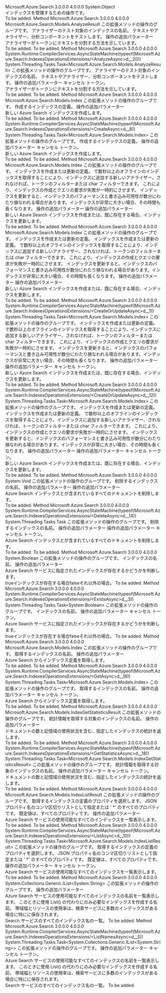 <Type Name="IndexesOperationsExtensions" FullName="Microsoft.Azure.Search.IndexesOperationsExtensions">
  <TypeSignature Language="C#" Value="public static class IndexesOperationsExtensions" />
  <TypeSignature Language="ILAsm" Value=".class public auto ansi abstract sealed beforefieldinit IndexesOperationsExtensions extends System.Object" />
  <TypeSignature Language="DocId" Value="T:Microsoft.Azure.Search.IndexesOperationsExtensions" />
  <TypeSignature Language="VB.NET" Value="Public Module IndexesOperationsExtensions" />
  <TypeSignature Language="F#" Value="type IndexesOperationsExtensions = class" />
  <AssemblyInfo>
    <AssemblyName>Microsoft.Azure.Search</AssemblyName>
    <AssemblyVersion>3.0.0.0</AssemblyVersion>
    <AssemblyVersion>4.0.0.0</AssemblyVersion>
  </AssemblyInfo>
  <Base>
    <BaseTypeName>System.Object</BaseTypeName>
  </Base>
  <Interfaces />
  <Docs>
    <summary>
            インデックスを管理するための操作です。
            <see href="https://docs.microsoft.com/rest/api/searchservice/Index-operations" /></summary>
    <remarks>To be added.</remarks>
  </Docs>
  <Members>
    <Member MemberName="Analyze">
      <MemberSignature Language="C#" Value="public static Microsoft.Azure.Search.Models.AnalyzeResult Analyze (this Microsoft.Azure.Search.IIndexesOperations operations, string indexName, Microsoft.Azure.Search.Models.AnalyzeRequest request, Microsoft.Azure.Search.Models.SearchRequestOptions searchRequestOptions = null);" />
      <MemberSignature Language="ILAsm" Value=".method public static hidebysig class Microsoft.Azure.Search.Models.AnalyzeResult Analyze(class Microsoft.Azure.Search.IIndexesOperations operations, string indexName, class Microsoft.Azure.Search.Models.AnalyzeRequest request, class Microsoft.Azure.Search.Models.SearchRequestOptions searchRequestOptions) cil managed" />
      <MemberSignature Language="DocId" Value="M:Microsoft.Azure.Search.IndexesOperationsExtensions.Analyze(Microsoft.Azure.Search.IIndexesOperations,System.String,Microsoft.Azure.Search.Models.AnalyzeRequest,Microsoft.Azure.Search.Models.SearchRequestOptions)" />
      <MemberSignature Language="F#" Value="static member Analyze : Microsoft.Azure.Search.IIndexesOperations * string * Microsoft.Azure.Search.Models.AnalyzeRequest * Microsoft.Azure.Search.Models.SearchRequestOptions -&gt; Microsoft.Azure.Search.Models.AnalyzeResult" Usage="Microsoft.Azure.Search.IndexesOperationsExtensions.Analyze (operations, indexName, request, searchRequestOptions)" />
      <MemberType>Method</MemberType>
      <AssemblyInfo>
        <AssemblyName>Microsoft.Azure.Search</AssemblyName>
        <AssemblyVersion>3.0.0.0</AssemblyVersion>
        <AssemblyVersion>4.0.0.0</AssemblyVersion>
      </AssemblyInfo>
      <ReturnValue>
        <ReturnType>Microsoft.Azure.Search.Models.AnalyzeResult</ReturnType>
      </ReturnValue>
      <Parameters>
        <Parameter Name="operations" Type="Microsoft.Azure.Search.IIndexesOperations" RefType="this" />
        <Parameter Name="indexName" Type="System.String" />
        <Parameter Name="request" Type="Microsoft.Azure.Search.Models.AnalyzeRequest" />
        <Parameter Name="searchRequestOptions" Type="Microsoft.Azure.Search.Models.SearchRequestOptions" />
      </Parameters>
      <Docs>
        <param name="operations">
            この拡張メソッドの操作のグループです。
            </param>
        <param name="indexName">
            アナライザーのテスト対象のインデックスの名前。
            </param>
        <param name="request">
            テキストやアナライザー、分析コンポーネントをテストします。
            </param>
        <param name="searchRequestOptions">
            操作の追加パラメーター
            </param>
        <summary>
            アナライザーがトークンにテキストを分割する方法を示しています。
            <see href="https://docs.microsoft.com/rest/api/searchservice/test-analyzer" /></summary>
        <returns>To be added.</returns>
        <remarks>To be added.</remarks>
      </Docs>
    </Member>
    <Member MemberName="AnalyzeAsync">
      <MemberSignature Language="C#" Value="public static System.Threading.Tasks.Task&lt;Microsoft.Azure.Search.Models.AnalyzeResult&gt; AnalyzeAsync (this Microsoft.Azure.Search.IIndexesOperations operations, string indexName, Microsoft.Azure.Search.Models.AnalyzeRequest request, Microsoft.Azure.Search.Models.SearchRequestOptions searchRequestOptions = null, System.Threading.CancellationToken cancellationToken = null);" />
      <MemberSignature Language="ILAsm" Value=".method public static hidebysig class System.Threading.Tasks.Task`1&lt;class Microsoft.Azure.Search.Models.AnalyzeResult&gt; AnalyzeAsync(class Microsoft.Azure.Search.IIndexesOperations operations, string indexName, class Microsoft.Azure.Search.Models.AnalyzeRequest request, class Microsoft.Azure.Search.Models.SearchRequestOptions searchRequestOptions, valuetype System.Threading.CancellationToken cancellationToken) cil managed" />
      <MemberSignature Language="DocId" Value="M:Microsoft.Azure.Search.IndexesOperationsExtensions.AnalyzeAsync(Microsoft.Azure.Search.IIndexesOperations,System.String,Microsoft.Azure.Search.Models.AnalyzeRequest,Microsoft.Azure.Search.Models.SearchRequestOptions,System.Threading.CancellationToken)" />
      <MemberSignature Language="F#" Value="static member AnalyzeAsync : Microsoft.Azure.Search.IIndexesOperations * string * Microsoft.Azure.Search.Models.AnalyzeRequest * Microsoft.Azure.Search.Models.SearchRequestOptions * System.Threading.CancellationToken -&gt; System.Threading.Tasks.Task&lt;Microsoft.Azure.Search.Models.AnalyzeResult&gt;" Usage="Microsoft.Azure.Search.IndexesOperationsExtensions.AnalyzeAsync (operations, indexName, request, searchRequestOptions, cancellationToken)" />
      <MemberType>Method</MemberType>
      <AssemblyInfo>
        <AssemblyName>Microsoft.Azure.Search</AssemblyName>
        <AssemblyVersion>3.0.0.0</AssemblyVersion>
        <AssemblyVersion>4.0.0.0</AssemblyVersion>
      </AssemblyInfo>
      <Attributes>
        <Attribute>
          <AttributeName>System.Runtime.CompilerServices.AsyncStateMachine(typeof(Microsoft.Azure.Search.IndexesOperationsExtensions/&lt;AnalyzeAsync&gt;d__20))</AttributeName>
        </Attribute>
      </Attributes>
      <ReturnValue>
        <ReturnType>System.Threading.Tasks.Task&lt;Microsoft.Azure.Search.Models.AnalyzeResult&gt;</ReturnType>
      </ReturnValue>
      <Parameters>
        <Parameter Name="operations" Type="Microsoft.Azure.Search.IIndexesOperations" RefType="this" />
        <Parameter Name="indexName" Type="System.String" />
        <Parameter Name="request" Type="Microsoft.Azure.Search.Models.AnalyzeRequest" />
        <Parameter Name="searchRequestOptions" Type="Microsoft.Azure.Search.Models.SearchRequestOptions" />
        <Parameter Name="cancellationToken" Type="System.Threading.CancellationToken" />
      </Parameters>
      <Docs>
        <param name="operations">
            この拡張メソッドの操作のグループです。
            </param>
        <param name="indexName">
            アナライザーのテスト対象のインデックスの名前。
            </param>
        <param name="request">
            テキストやアナライザー、分析コンポーネントをテストします。
            </param>
        <param name="searchRequestOptions">
            操作の追加パラメーター
            </param>
        <param name="cancellationToken">
            キャンセル トークン。
            </param>
        <summary>
            アナライザーがトークンにテキストを分割する方法を示しています。
            <see href="https://docs.microsoft.com/rest/api/searchservice/test-analyzer" /></summary>
        <returns>To be added.</returns>
        <remarks>To be added.</remarks>
      </Docs>
    </Member>
    <Member MemberName="Create">
      <MemberSignature Language="C#" Value="public static Microsoft.Azure.Search.Models.Index Create (this Microsoft.Azure.Search.IIndexesOperations operations, Microsoft.Azure.Search.Models.Index index, Microsoft.Azure.Search.Models.SearchRequestOptions searchRequestOptions = null);" />
      <MemberSignature Language="ILAsm" Value=".method public static hidebysig class Microsoft.Azure.Search.Models.Index Create(class Microsoft.Azure.Search.IIndexesOperations operations, class Microsoft.Azure.Search.Models.Index index, class Microsoft.Azure.Search.Models.SearchRequestOptions searchRequestOptions) cil managed" />
      <MemberSignature Language="DocId" Value="M:Microsoft.Azure.Search.IndexesOperationsExtensions.Create(Microsoft.Azure.Search.IIndexesOperations,Microsoft.Azure.Search.Models.Index,Microsoft.Azure.Search.Models.SearchRequestOptions)" />
      <MemberSignature Language="F#" Value="static member Create : Microsoft.Azure.Search.IIndexesOperations * Microsoft.Azure.Search.Models.Index * Microsoft.Azure.Search.Models.SearchRequestOptions -&gt; Microsoft.Azure.Search.Models.Index" Usage="Microsoft.Azure.Search.IndexesOperationsExtensions.Create (operations, index, searchRequestOptions)" />
      <MemberType>Method</MemberType>
      <AssemblyInfo>
        <AssemblyName>Microsoft.Azure.Search</AssemblyName>
        <AssemblyVersion>3.0.0.0</AssemblyVersion>
        <AssemblyVersion>4.0.0.0</AssemblyVersion>
      </AssemblyInfo>
      <ReturnValue>
        <ReturnType>Microsoft.Azure.Search.Models.Index</ReturnType>
      </ReturnValue>
      <Parameters>
        <Parameter Name="operations" Type="Microsoft.Azure.Search.IIndexesOperations" RefType="this" />
        <Parameter Name="index" Type="Microsoft.Azure.Search.Models.Index" />
        <Parameter Name="searchRequestOptions" Type="Microsoft.Azure.Search.Models.SearchRequestOptions" />
      </Parameters>
      <Docs>
        <param name="operations">
            この拡張メソッドの操作のグループです。
            </param>
        <param name="index">
            作成するインデックスの定義。
            </param>
        <param name="searchRequestOptions">
            操作の追加パラメーター
            </param>
        <summary>
            新しい Azure Search インデックスを作成します。
            <see href="https://docs.microsoft.com/rest/api/searchservice/Create-Index" /></summary>
        <returns>To be added.</returns>
        <remarks>To be added.</remarks>
      </Docs>
    </Member>
    <Member MemberName="CreateAsync">
      <MemberSignature Language="C#" Value="public static System.Threading.Tasks.Task&lt;Microsoft.Azure.Search.Models.Index&gt; CreateAsync (this Microsoft.Azure.Search.IIndexesOperations operations, Microsoft.Azure.Search.Models.Index index, Microsoft.Azure.Search.Models.SearchRequestOptions searchRequestOptions = null, System.Threading.CancellationToken cancellationToken = null);" />
      <MemberSignature Language="ILAsm" Value=".method public static hidebysig class System.Threading.Tasks.Task`1&lt;class Microsoft.Azure.Search.Models.Index&gt; CreateAsync(class Microsoft.Azure.Search.IIndexesOperations operations, class Microsoft.Azure.Search.Models.Index index, class Microsoft.Azure.Search.Models.SearchRequestOptions searchRequestOptions, valuetype System.Threading.CancellationToken cancellationToken) cil managed" />
      <MemberSignature Language="DocId" Value="M:Microsoft.Azure.Search.IndexesOperationsExtensions.CreateAsync(Microsoft.Azure.Search.IIndexesOperations,Microsoft.Azure.Search.Models.Index,Microsoft.Azure.Search.Models.SearchRequestOptions,System.Threading.CancellationToken)" />
      <MemberSignature Language="F#" Value="static member CreateAsync : Microsoft.Azure.Search.IIndexesOperations * Microsoft.Azure.Search.Models.Index * Microsoft.Azure.Search.Models.SearchRequestOptions * System.Threading.CancellationToken -&gt; System.Threading.Tasks.Task&lt;Microsoft.Azure.Search.Models.Index&gt;" Usage="Microsoft.Azure.Search.IndexesOperationsExtensions.CreateAsync (operations, index, searchRequestOptions, cancellationToken)" />
      <MemberType>Method</MemberType>
      <AssemblyInfo>
        <AssemblyName>Microsoft.Azure.Search</AssemblyName>
        <AssemblyVersion>3.0.0.0</AssemblyVersion>
        <AssemblyVersion>4.0.0.0</AssemblyVersion>
      </AssemblyInfo>
      <Attributes>
        <Attribute>
          <AttributeName>System.Runtime.CompilerServices.AsyncStateMachine(typeof(Microsoft.Azure.Search.IndexesOperationsExtensions/&lt;CreateAsync&gt;d__8))</AttributeName>
        </Attribute>
      </Attributes>
      <ReturnValue>
        <ReturnType>System.Threading.Tasks.Task&lt;Microsoft.Azure.Search.Models.Index&gt;</ReturnType>
      </ReturnValue>
      <Parameters>
        <Parameter Name="operations" Type="Microsoft.Azure.Search.IIndexesOperations" RefType="this" />
        <Parameter Name="index" Type="Microsoft.Azure.Search.Models.Index" />
        <Parameter Name="searchRequestOptions" Type="Microsoft.Azure.Search.Models.SearchRequestOptions" />
        <Parameter Name="cancellationToken" Type="System.Threading.CancellationToken" />
      </Parameters>
      <Docs>
        <param name="operations">
            この拡張メソッドの操作のグループです。
            </param>
        <param name="index">
            作成するインデックスの定義。
            </param>
        <param name="searchRequestOptions">
            操作の追加パラメーター
            </param>
        <param name="cancellationToken">
            キャンセル トークン。
            </param>
        <summary>
            新しい Azure Search インデックスを作成します。
            <see href="https://docs.microsoft.com/rest/api/searchservice/Create-Index" /></summary>
        <returns>To be added.</returns>
        <remarks>To be added.</remarks>
      </Docs>
    </Member>
    <Member MemberName="CreateOrUpdate">
      <MemberSignature Language="C#" Value="public static Microsoft.Azure.Search.Models.Index CreateOrUpdate (this Microsoft.Azure.Search.IIndexesOperations operations, Microsoft.Azure.Search.Models.Index index, Nullable&lt;bool&gt; allowIndexDowntime = null, Microsoft.Azure.Search.Models.SearchRequestOptions searchRequestOptions = null, Microsoft.Azure.Search.Models.AccessCondition accessCondition = null);" />
      <MemberSignature Language="ILAsm" Value=".method public static hidebysig class Microsoft.Azure.Search.Models.Index CreateOrUpdate(class Microsoft.Azure.Search.IIndexesOperations operations, class Microsoft.Azure.Search.Models.Index index, valuetype System.Nullable`1&lt;bool&gt; allowIndexDowntime, class Microsoft.Azure.Search.Models.SearchRequestOptions searchRequestOptions, class Microsoft.Azure.Search.Models.AccessCondition accessCondition) cil managed" />
      <MemberSignature Language="DocId" Value="M:Microsoft.Azure.Search.IndexesOperationsExtensions.CreateOrUpdate(Microsoft.Azure.Search.IIndexesOperations,Microsoft.Azure.Search.Models.Index,System.Nullable{System.Boolean},Microsoft.Azure.Search.Models.SearchRequestOptions,Microsoft.Azure.Search.Models.AccessCondition)" />
      <MemberSignature Language="F#" Value="static member CreateOrUpdate : Microsoft.Azure.Search.IIndexesOperations * Microsoft.Azure.Search.Models.Index * Nullable&lt;bool&gt; * Microsoft.Azure.Search.Models.SearchRequestOptions * Microsoft.Azure.Search.Models.AccessCondition -&gt; Microsoft.Azure.Search.Models.Index" Usage="Microsoft.Azure.Search.IndexesOperationsExtensions.CreateOrUpdate (operations, index, allowIndexDowntime, searchRequestOptions, accessCondition)" />
      <MemberType>Method</MemberType>
      <AssemblyInfo>
        <AssemblyName>Microsoft.Azure.Search</AssemblyName>
        <AssemblyVersion>3.0.0.0</AssemblyVersion>
        <AssemblyVersion>4.0.0.0</AssemblyVersion>
      </AssemblyInfo>
      <ReturnValue>
        <ReturnType>Microsoft.Azure.Search.Models.Index</ReturnType>
      </ReturnValue>
      <Parameters>
        <Parameter Name="operations" Type="Microsoft.Azure.Search.IIndexesOperations" RefType="this" />
        <Parameter Name="index" Type="Microsoft.Azure.Search.Models.Index" />
        <Parameter Name="allowIndexDowntime" Type="System.Nullable&lt;System.Boolean&gt;" />
        <Parameter Name="searchRequestOptions" Type="Microsoft.Azure.Search.Models.SearchRequestOptions" />
        <Parameter Name="accessCondition" Type="Microsoft.Azure.Search.Models.AccessCondition" />
      </Parameters>
      <Docs>
        <param name="operations">
            この拡張メソッドの操作のグループです。
            </param>
        <param name="index">
            インデックスを作成または更新の定義。
            </param>
        <param name="allowIndexDowntime">
            で数秒以上のオフラインのインデックスを取得することにより、インデックスに追加する新しいアナライザー、されなければ、トークンのフィルターまたは char フィルターできます。 これにより、インデックスの作成とクエリの要求が失敗が一時的にさせます。 インデックスを更新すると、インデックスのパフォーマンスと書き込み可用性が数分にわたり損なわれる場合があります。インデックスが非常に大きい場合、その時間も長くなります。
            </param>
        <param name="searchRequestOptions">
            操作の追加パラメーター
            </param>
        <param name="accessCondition">
            操作の追加パラメーター
            </param>
        <summary>
            新しい Azure Search インデックスを作成または、既に存在する場合、インデックスを更新します。
            </summary>
        <returns>To be added.</returns>
        <remarks>To be added.</remarks>
      </Docs>
    </Member>
    <Member MemberName="CreateOrUpdate">
      <MemberSignature Language="C#" Value="public static Microsoft.Azure.Search.Models.Index CreateOrUpdate (this Microsoft.Azure.Search.IIndexesOperations operations, string indexName, Microsoft.Azure.Search.Models.Index index, Nullable&lt;bool&gt; allowIndexDowntime = null, Microsoft.Azure.Search.Models.SearchRequestOptions searchRequestOptions = null, Microsoft.Azure.Search.Models.AccessCondition accessCondition = null);" />
      <MemberSignature Language="ILAsm" Value=".method public static hidebysig class Microsoft.Azure.Search.Models.Index CreateOrUpdate(class Microsoft.Azure.Search.IIndexesOperations operations, string indexName, class Microsoft.Azure.Search.Models.Index index, valuetype System.Nullable`1&lt;bool&gt; allowIndexDowntime, class Microsoft.Azure.Search.Models.SearchRequestOptions searchRequestOptions, class Microsoft.Azure.Search.Models.AccessCondition accessCondition) cil managed" />
      <MemberSignature Language="DocId" Value="M:Microsoft.Azure.Search.IndexesOperationsExtensions.CreateOrUpdate(Microsoft.Azure.Search.IIndexesOperations,System.String,Microsoft.Azure.Search.Models.Index,System.Nullable{System.Boolean},Microsoft.Azure.Search.Models.SearchRequestOptions,Microsoft.Azure.Search.Models.AccessCondition)" />
      <MemberSignature Language="F#" Value="static member CreateOrUpdate : Microsoft.Azure.Search.IIndexesOperations * string * Microsoft.Azure.Search.Models.Index * Nullable&lt;bool&gt; * Microsoft.Azure.Search.Models.SearchRequestOptions * Microsoft.Azure.Search.Models.AccessCondition -&gt; Microsoft.Azure.Search.Models.Index" Usage="Microsoft.Azure.Search.IndexesOperationsExtensions.CreateOrUpdate (operations, indexName, index, allowIndexDowntime, searchRequestOptions, accessCondition)" />
      <MemberType>Method</MemberType>
      <AssemblyInfo>
        <AssemblyName>Microsoft.Azure.Search</AssemblyName>
        <AssemblyVersion>3.0.0.0</AssemblyVersion>
        <AssemblyVersion>4.0.0.0</AssemblyVersion>
      </AssemblyInfo>
      <ReturnValue>
        <ReturnType>Microsoft.Azure.Search.Models.Index</ReturnType>
      </ReturnValue>
      <Parameters>
        <Parameter Name="operations" Type="Microsoft.Azure.Search.IIndexesOperations" RefType="this" />
        <Parameter Name="indexName" Type="System.String" />
        <Parameter Name="index" Type="Microsoft.Azure.Search.Models.Index" />
        <Parameter Name="allowIndexDowntime" Type="System.Nullable&lt;System.Boolean&gt;" />
        <Parameter Name="searchRequestOptions" Type="Microsoft.Azure.Search.Models.SearchRequestOptions" />
        <Parameter Name="accessCondition" Type="Microsoft.Azure.Search.Models.AccessCondition" />
      </Parameters>
      <Docs>
        <param name="operations">
            この拡張メソッドの操作のグループです。
            </param>
        <param name="indexName">
            インデックスを作成または更新の定義。
            </param>
        <param name="index">
            インデックスを作成または更新の定義。
            </param>
        <param name="allowIndexDowntime">
            で数秒以上のオフラインのインデックスを取得することにより、インデックスに追加する新しいアナライザー、されなければ、トークンのフィルターまたは char フィルターできます。
            これにより、インデックスの作成とクエリの要求が失敗が一時的にさせます。 インデックスを更新すると、インデックスのパフォーマンスと書き込み可用性が数分にわたり損なわれる場合があります。インデックスが非常に大きい場合、その時間も長くなります。
            </param>
        <param name="searchRequestOptions">
            操作の追加パラメーター
            </param>
        <param name="accessCondition">
            操作の追加パラメーター
            </param>
        <summary>
            新しい Azure Search インデックスを作成または、既に存在する場合、インデックスを更新します。
            <see href="https://docs.microsoft.com/rest/api/searchservice/Update-Index" /></summary>
        <returns>To be added.</returns>
        <remarks>To be added.</remarks>
      </Docs>
    </Member>
    <Member MemberName="CreateOrUpdateAsync">
      <MemberSignature Language="C#" Value="public static System.Threading.Tasks.Task&lt;Microsoft.Azure.Search.Models.Index&gt; CreateOrUpdateAsync (this Microsoft.Azure.Search.IIndexesOperations operations, Microsoft.Azure.Search.Models.Index index, Nullable&lt;bool&gt; allowIndexDowntime = null, Microsoft.Azure.Search.Models.SearchRequestOptions searchRequestOptions = null, Microsoft.Azure.Search.Models.AccessCondition accessCondition = null, System.Threading.CancellationToken cancellationToken = null);" />
      <MemberSignature Language="ILAsm" Value=".method public static hidebysig class System.Threading.Tasks.Task`1&lt;class Microsoft.Azure.Search.Models.Index&gt; CreateOrUpdateAsync(class Microsoft.Azure.Search.IIndexesOperations operations, class Microsoft.Azure.Search.Models.Index index, valuetype System.Nullable`1&lt;bool&gt; allowIndexDowntime, class Microsoft.Azure.Search.Models.SearchRequestOptions searchRequestOptions, class Microsoft.Azure.Search.Models.AccessCondition accessCondition, valuetype System.Threading.CancellationToken cancellationToken) cil managed" />
      <MemberSignature Language="DocId" Value="M:Microsoft.Azure.Search.IndexesOperationsExtensions.CreateOrUpdateAsync(Microsoft.Azure.Search.IIndexesOperations,Microsoft.Azure.Search.Models.Index,System.Nullable{System.Boolean},Microsoft.Azure.Search.Models.SearchRequestOptions,Microsoft.Azure.Search.Models.AccessCondition,System.Threading.CancellationToken)" />
      <MemberSignature Language="F#" Value="static member CreateOrUpdateAsync : Microsoft.Azure.Search.IIndexesOperations * Microsoft.Azure.Search.Models.Index * Nullable&lt;bool&gt; * Microsoft.Azure.Search.Models.SearchRequestOptions * Microsoft.Azure.Search.Models.AccessCondition * System.Threading.CancellationToken -&gt; System.Threading.Tasks.Task&lt;Microsoft.Azure.Search.Models.Index&gt;" Usage="Microsoft.Azure.Search.IndexesOperationsExtensions.CreateOrUpdateAsync (operations, index, allowIndexDowntime, searchRequestOptions, accessCondition, cancellationToken)" />
      <MemberType>Method</MemberType>
      <AssemblyInfo>
        <AssemblyName>Microsoft.Azure.Search</AssemblyName>
        <AssemblyVersion>3.0.0.0</AssemblyVersion>
        <AssemblyVersion>4.0.0.0</AssemblyVersion>
      </AssemblyInfo>
      <Attributes>
        <Attribute>
          <AttributeName>System.Runtime.CompilerServices.AsyncStateMachine(typeof(Microsoft.Azure.Search.IndexesOperationsExtensions/&lt;CreateOrUpdateAsync&gt;d__1))</AttributeName>
        </Attribute>
      </Attributes>
      <ReturnValue>
        <ReturnType>System.Threading.Tasks.Task&lt;Microsoft.Azure.Search.Models.Index&gt;</ReturnType>
      </ReturnValue>
      <Parameters>
        <Parameter Name="operations" Type="Microsoft.Azure.Search.IIndexesOperations" RefType="this" />
        <Parameter Name="index" Type="Microsoft.Azure.Search.Models.Index" />
        <Parameter Name="allowIndexDowntime" Type="System.Nullable&lt;System.Boolean&gt;" />
        <Parameter Name="searchRequestOptions" Type="Microsoft.Azure.Search.Models.SearchRequestOptions" />
        <Parameter Name="accessCondition" Type="Microsoft.Azure.Search.Models.AccessCondition" />
        <Parameter Name="cancellationToken" Type="System.Threading.CancellationToken" />
      </Parameters>
      <Docs>
        <param name="operations">
            この拡張メソッドの操作のグループです。
            </param>
        <param name="index">
            インデックスを作成または更新の定義。
            </param>
        <param name="allowIndexDowntime">
            で数秒以上のオフラインのインデックスを取得することにより、インデックスに追加する新しいアナライザー、されなければ、トークンのフィルターまたは char フィルターできます。 これにより、インデックスの作成とクエリの要求が失敗が一時的にさせます。 インデックスを更新すると、インデックスのパフォーマンスと書き込み可用性が数分にわたり損なわれる場合があります。インデックスが非常に大きい場合、その時間も長くなります。
            </param>
        <param name="searchRequestOptions">
            操作の追加パラメーター
            </param>
        <param name="accessCondition">
            操作の追加パラメーター
            </param>
        <param name="cancellationToken">
            キャンセル トークン。
            </param>
        <summary>
            新しい Azure Search インデックスを作成または、既に存在する場合、インデックスを更新します。
            </summary>
        <returns>To be added.</returns>
        <remarks>To be added.</remarks>
      </Docs>
    </Member>
    <Member MemberName="CreateOrUpdateAsync">
      <MemberSignature Language="C#" Value="public static System.Threading.Tasks.Task&lt;Microsoft.Azure.Search.Models.Index&gt; CreateOrUpdateAsync (this Microsoft.Azure.Search.IIndexesOperations operations, string indexName, Microsoft.Azure.Search.Models.Index index, Nullable&lt;bool&gt; allowIndexDowntime = null, Microsoft.Azure.Search.Models.SearchRequestOptions searchRequestOptions = null, Microsoft.Azure.Search.Models.AccessCondition accessCondition = null, System.Threading.CancellationToken cancellationToken = null);" />
      <MemberSignature Language="ILAsm" Value=".method public static hidebysig class System.Threading.Tasks.Task`1&lt;class Microsoft.Azure.Search.Models.Index&gt; CreateOrUpdateAsync(class Microsoft.Azure.Search.IIndexesOperations operations, string indexName, class Microsoft.Azure.Search.Models.Index index, valuetype System.Nullable`1&lt;bool&gt; allowIndexDowntime, class Microsoft.Azure.Search.Models.SearchRequestOptions searchRequestOptions, class Microsoft.Azure.Search.Models.AccessCondition accessCondition, valuetype System.Threading.CancellationToken cancellationToken) cil managed" />
      <MemberSignature Language="DocId" Value="M:Microsoft.Azure.Search.IndexesOperationsExtensions.CreateOrUpdateAsync(Microsoft.Azure.Search.IIndexesOperations,System.String,Microsoft.Azure.Search.Models.Index,System.Nullable{System.Boolean},Microsoft.Azure.Search.Models.SearchRequestOptions,Microsoft.Azure.Search.Models.AccessCondition,System.Threading.CancellationToken)" />
      <MemberSignature Language="F#" Value="static member CreateOrUpdateAsync : Microsoft.Azure.Search.IIndexesOperations * string * Microsoft.Azure.Search.Models.Index * Nullable&lt;bool&gt; * Microsoft.Azure.Search.Models.SearchRequestOptions * Microsoft.Azure.Search.Models.AccessCondition * System.Threading.CancellationToken -&gt; System.Threading.Tasks.Task&lt;Microsoft.Azure.Search.Models.Index&gt;" Usage="Microsoft.Azure.Search.IndexesOperationsExtensions.CreateOrUpdateAsync (operations, indexName, index, allowIndexDowntime, searchRequestOptions, accessCondition, cancellationToken)" />
      <MemberType>Method</MemberType>
      <AssemblyInfo>
        <AssemblyName>Microsoft.Azure.Search</AssemblyName>
        <AssemblyVersion>3.0.0.0</AssemblyVersion>
        <AssemblyVersion>4.0.0.0</AssemblyVersion>
      </AssemblyInfo>
      <Attributes>
        <Attribute>
          <AttributeName>System.Runtime.CompilerServices.AsyncStateMachine(typeof(Microsoft.Azure.Search.IndexesOperationsExtensions/&lt;CreateOrUpdateAsync&gt;d__12))</AttributeName>
        </Attribute>
      </Attributes>
      <ReturnValue>
        <ReturnType>System.Threading.Tasks.Task&lt;Microsoft.Azure.Search.Models.Index&gt;</ReturnType>
      </ReturnValue>
      <Parameters>
        <Parameter Name="operations" Type="Microsoft.Azure.Search.IIndexesOperations" RefType="this" />
        <Parameter Name="indexName" Type="System.String" />
        <Parameter Name="index" Type="Microsoft.Azure.Search.Models.Index" />
        <Parameter Name="allowIndexDowntime" Type="System.Nullable&lt;System.Boolean&gt;" />
        <Parameter Name="searchRequestOptions" Type="Microsoft.Azure.Search.Models.SearchRequestOptions" />
        <Parameter Name="accessCondition" Type="Microsoft.Azure.Search.Models.AccessCondition" />
        <Parameter Name="cancellationToken" Type="System.Threading.CancellationToken" />
      </Parameters>
      <Docs>
        <param name="operations">
            この拡張メソッドの操作のグループです。
            </param>
        <param name="indexName">
            インデックスを作成または更新の定義。
            </param>
        <param name="index">
            インデックスを作成または更新の定義。
            </param>
        <param name="allowIndexDowntime">
            で数秒以上のオフラインのインデックスを取得することにより、インデックスに追加する新しいアナライザー、されなければ、トークンのフィルターまたは char フィルターできます。
            これにより、インデックスの作成とクエリの要求が失敗が一時的にさせます。 インデックスを更新すると、インデックスのパフォーマンスと書き込み可用性が数分にわたり損なわれる場合があります。インデックスが非常に大きい場合、その時間も長くなります。
            </param>
        <param name="searchRequestOptions">
            操作の追加パラメーター
            </param>
        <param name="accessCondition">
            操作の追加パラメーター
            </param>
        <param name="cancellationToken">
            キャンセル トークン。
            </param>
        <summary>
            新しい Azure Search インデックスを作成または、既に存在する場合、インデックスを更新します。
            <see href="https://docs.microsoft.com/rest/api/searchservice/Update-Index" /></summary>
        <returns>To be added.</returns>
        <remarks>To be added.</remarks>
      </Docs>
    </Member>
    <Member MemberName="Delete">
      <MemberSignature Language="C#" Value="public static void Delete (this Microsoft.Azure.Search.IIndexesOperations operations, string indexName, Microsoft.Azure.Search.Models.SearchRequestOptions searchRequestOptions = null, Microsoft.Azure.Search.Models.AccessCondition accessCondition = null);" />
      <MemberSignature Language="ILAsm" Value=".method public static hidebysig void Delete(class Microsoft.Azure.Search.IIndexesOperations operations, string indexName, class Microsoft.Azure.Search.Models.SearchRequestOptions searchRequestOptions, class Microsoft.Azure.Search.Models.AccessCondition accessCondition) cil managed" />
      <MemberSignature Language="DocId" Value="M:Microsoft.Azure.Search.IndexesOperationsExtensions.Delete(Microsoft.Azure.Search.IIndexesOperations,System.String,Microsoft.Azure.Search.Models.SearchRequestOptions,Microsoft.Azure.Search.Models.AccessCondition)" />
      <MemberSignature Language="F#" Value="static member Delete : Microsoft.Azure.Search.IIndexesOperations * string * Microsoft.Azure.Search.Models.SearchRequestOptions * Microsoft.Azure.Search.Models.AccessCondition -&gt; unit" Usage="Microsoft.Azure.Search.IndexesOperationsExtensions.Delete (operations, indexName, searchRequestOptions, accessCondition)" />
      <MemberType>Method</MemberType>
      <AssemblyInfo>
        <AssemblyName>Microsoft.Azure.Search</AssemblyName>
        <AssemblyVersion>3.0.0.0</AssemblyVersion>
        <AssemblyVersion>4.0.0.0</AssemblyVersion>
      </AssemblyInfo>
      <ReturnValue>
        <ReturnType>System.Void</ReturnType>
      </ReturnValue>
      <Parameters>
        <Parameter Name="operations" Type="Microsoft.Azure.Search.IIndexesOperations" RefType="this" />
        <Parameter Name="indexName" Type="System.String" />
        <Parameter Name="searchRequestOptions" Type="Microsoft.Azure.Search.Models.SearchRequestOptions" />
        <Parameter Name="accessCondition" Type="Microsoft.Azure.Search.Models.AccessCondition" />
      </Parameters>
      <Docs>
        <param name="operations">
            この拡張メソッドの操作のグループです。
            </param>
        <param name="indexName">
            削除するインデックスの名前。
            </param>
        <param name="searchRequestOptions">
            操作の追加パラメーター
            </param>
        <param name="accessCondition">
            操作の追加パラメーター
            </param>
        <summary>
            Azure Search インデックスとが含まれているすべてのドキュメントを削除します。
            <see href="https://docs.microsoft.com/rest/api/searchservice/Delete-Index" /></summary>
        <remarks>To be added.</remarks>
      </Docs>
    </Member>
    <Member MemberName="DeleteAsync">
      <MemberSignature Language="C#" Value="public static System.Threading.Tasks.Task DeleteAsync (this Microsoft.Azure.Search.IIndexesOperations operations, string indexName, Microsoft.Azure.Search.Models.SearchRequestOptions searchRequestOptions = null, Microsoft.Azure.Search.Models.AccessCondition accessCondition = null, System.Threading.CancellationToken cancellationToken = null);" />
      <MemberSignature Language="ILAsm" Value=".method public static hidebysig class System.Threading.Tasks.Task DeleteAsync(class Microsoft.Azure.Search.IIndexesOperations operations, string indexName, class Microsoft.Azure.Search.Models.SearchRequestOptions searchRequestOptions, class Microsoft.Azure.Search.Models.AccessCondition accessCondition, valuetype System.Threading.CancellationToken cancellationToken) cil managed" />
      <MemberSignature Language="DocId" Value="M:Microsoft.Azure.Search.IndexesOperationsExtensions.DeleteAsync(Microsoft.Azure.Search.IIndexesOperations,System.String,Microsoft.Azure.Search.Models.SearchRequestOptions,Microsoft.Azure.Search.Models.AccessCondition,System.Threading.CancellationToken)" />
      <MemberSignature Language="F#" Value="static member DeleteAsync : Microsoft.Azure.Search.IIndexesOperations * string * Microsoft.Azure.Search.Models.SearchRequestOptions * Microsoft.Azure.Search.Models.AccessCondition * System.Threading.CancellationToken -&gt; System.Threading.Tasks.Task" Usage="Microsoft.Azure.Search.IndexesOperationsExtensions.DeleteAsync (operations, indexName, searchRequestOptions, accessCondition, cancellationToken)" />
      <MemberType>Method</MemberType>
      <AssemblyInfo>
        <AssemblyName>Microsoft.Azure.Search</AssemblyName>
        <AssemblyVersion>3.0.0.0</AssemblyVersion>
        <AssemblyVersion>4.0.0.0</AssemblyVersion>
      </AssemblyInfo>
      <Attributes>
        <Attribute>
          <AttributeName>System.Runtime.CompilerServices.AsyncStateMachine(typeof(Microsoft.Azure.Search.IndexesOperationsExtensions/&lt;DeleteAsync&gt;d__14))</AttributeName>
        </Attribute>
      </Attributes>
      <ReturnValue>
        <ReturnType>System.Threading.Tasks.Task</ReturnType>
      </ReturnValue>
      <Parameters>
        <Parameter Name="operations" Type="Microsoft.Azure.Search.IIndexesOperations" RefType="this" />
        <Parameter Name="indexName" Type="System.String" />
        <Parameter Name="searchRequestOptions" Type="Microsoft.Azure.Search.Models.SearchRequestOptions" />
        <Parameter Name="accessCondition" Type="Microsoft.Azure.Search.Models.AccessCondition" />
        <Parameter Name="cancellationToken" Type="System.Threading.CancellationToken" />
      </Parameters>
      <Docs>
        <param name="operations">
            この拡張メソッドの操作のグループです。
            </param>
        <param name="indexName">
            削除するインデックスの名前。
            </param>
        <param name="searchRequestOptions">
            操作の追加パラメーター
            </param>
        <param name="accessCondition">
            操作の追加パラメーター
            </param>
        <param name="cancellationToken">
            キャンセル トークン。
            </param>
        <summary>
            Azure Search インデックスとが含まれているすべてのドキュメントを削除します。
            <see href="https://docs.microsoft.com/rest/api/searchservice/Delete-Index" /></summary>
        <returns>To be added.</returns>
        <remarks>To be added.</remarks>
      </Docs>
    </Member>
    <Member MemberName="Exists">
      <MemberSignature Language="C#" Value="public static bool Exists (this Microsoft.Azure.Search.IIndexesOperations operations, string indexName, Microsoft.Azure.Search.Models.SearchRequestOptions searchRequestOptions = null);" />
      <MemberSignature Language="ILAsm" Value=".method public static hidebysig bool Exists(class Microsoft.Azure.Search.IIndexesOperations operations, string indexName, class Microsoft.Azure.Search.Models.SearchRequestOptions searchRequestOptions) cil managed" />
      <MemberSignature Language="DocId" Value="M:Microsoft.Azure.Search.IndexesOperationsExtensions.Exists(Microsoft.Azure.Search.IIndexesOperations,System.String,Microsoft.Azure.Search.Models.SearchRequestOptions)" />
      <MemberSignature Language="F#" Value="static member Exists : Microsoft.Azure.Search.IIndexesOperations * string * Microsoft.Azure.Search.Models.SearchRequestOptions -&gt; bool" Usage="Microsoft.Azure.Search.IndexesOperationsExtensions.Exists (operations, indexName, searchRequestOptions)" />
      <MemberType>Method</MemberType>
      <AssemblyInfo>
        <AssemblyName>Microsoft.Azure.Search</AssemblyName>
        <AssemblyVersion>3.0.0.0</AssemblyVersion>
        <AssemblyVersion>4.0.0.0</AssemblyVersion>
      </AssemblyInfo>
      <ReturnValue>
        <ReturnType>System.Boolean</ReturnType>
      </ReturnValue>
      <Parameters>
        <Parameter Name="operations" Type="Microsoft.Azure.Search.IIndexesOperations" RefType="this" />
        <Parameter Name="indexName" Type="System.String" />
        <Parameter Name="searchRequestOptions" Type="Microsoft.Azure.Search.Models.SearchRequestOptions" />
      </Parameters>
      <Docs>
        <param name="operations">
            この拡張メソッドの操作のグループです。
            </param>
        <param name="indexName">
            インデックスの名前。
            </param>
        <param name="searchRequestOptions">
            操作の追加パラメーター
            </param>
        <summary>
            Azure Search サービスに指定されたインデックスが存在するかどうかを判断します。
            </summary>
        <returns>
          <c>true</c>インデックスが存在する場合<c>false</c>それ以外の場合。
            </returns>
        <remarks>To be added.</remarks>
      </Docs>
    </Member>
    <Member MemberName="ExistsAsync">
      <MemberSignature Language="C#" Value="public static System.Threading.Tasks.Task&lt;bool&gt; ExistsAsync (this Microsoft.Azure.Search.IIndexesOperations operations, string indexName, Microsoft.Azure.Search.Models.SearchRequestOptions searchRequestOptions = null, System.Threading.CancellationToken cancellationToken = null);" />
      <MemberSignature Language="ILAsm" Value=".method public static hidebysig class System.Threading.Tasks.Task`1&lt;bool&gt; ExistsAsync(class Microsoft.Azure.Search.IIndexesOperations operations, string indexName, class Microsoft.Azure.Search.Models.SearchRequestOptions searchRequestOptions, valuetype System.Threading.CancellationToken cancellationToken) cil managed" />
      <MemberSignature Language="DocId" Value="M:Microsoft.Azure.Search.IndexesOperationsExtensions.ExistsAsync(Microsoft.Azure.Search.IIndexesOperations,System.String,Microsoft.Azure.Search.Models.SearchRequestOptions,System.Threading.CancellationToken)" />
      <MemberSignature Language="F#" Value="static member ExistsAsync : Microsoft.Azure.Search.IIndexesOperations * string * Microsoft.Azure.Search.Models.SearchRequestOptions * System.Threading.CancellationToken -&gt; System.Threading.Tasks.Task&lt;bool&gt;" Usage="Microsoft.Azure.Search.IndexesOperationsExtensions.ExistsAsync (operations, indexName, searchRequestOptions, cancellationToken)" />
      <MemberType>Method</MemberType>
      <AssemblyInfo>
        <AssemblyName>Microsoft.Azure.Search</AssemblyName>
        <AssemblyVersion>3.0.0.0</AssemblyVersion>
        <AssemblyVersion>4.0.0.0</AssemblyVersion>
      </AssemblyInfo>
      <Attributes>
        <Attribute>
          <AttributeName>System.Runtime.CompilerServices.AsyncStateMachine(typeof(Microsoft.Azure.Search.IndexesOperationsExtensions/&lt;ExistsAsync&gt;d__3))</AttributeName>
        </Attribute>
      </Attributes>
      <ReturnValue>
        <ReturnType>System.Threading.Tasks.Task&lt;System.Boolean&gt;</ReturnType>
      </ReturnValue>
      <Parameters>
        <Parameter Name="operations" Type="Microsoft.Azure.Search.IIndexesOperations" RefType="this" />
        <Parameter Name="indexName" Type="System.String" />
        <Parameter Name="searchRequestOptions" Type="Microsoft.Azure.Search.Models.SearchRequestOptions" />
        <Parameter Name="cancellationToken" Type="System.Threading.CancellationToken" />
      </Parameters>
      <Docs>
        <param name="operations">
            この拡張メソッドの操作のグループです。
            </param>
        <param name="indexName">
            インデックスの名前。
            </param>
        <param name="searchRequestOptions">
            操作の追加パラメーター
            </param>
        <param name="cancellationToken">
            キャンセル トークン。
            </param>
        <summary>
            Azure Search サービスに指定されたインデックスが存在するかどうかを判断します。
            </summary>
        <returns>
          <c>true</c>インデックスが存在する場合<c>false</c>それ以外の場合。
            </returns>
        <remarks>To be added.</remarks>
      </Docs>
    </Member>
    <Member MemberName="Get">
      <MemberSignature Language="C#" Value="public static Microsoft.Azure.Search.Models.Index Get (this Microsoft.Azure.Search.IIndexesOperations operations, string indexName, Microsoft.Azure.Search.Models.SearchRequestOptions searchRequestOptions = null);" />
      <MemberSignature Language="ILAsm" Value=".method public static hidebysig class Microsoft.Azure.Search.Models.Index Get(class Microsoft.Azure.Search.IIndexesOperations operations, string indexName, class Microsoft.Azure.Search.Models.SearchRequestOptions searchRequestOptions) cil managed" />
      <MemberSignature Language="DocId" Value="M:Microsoft.Azure.Search.IndexesOperationsExtensions.Get(Microsoft.Azure.Search.IIndexesOperations,System.String,Microsoft.Azure.Search.Models.SearchRequestOptions)" />
      <MemberSignature Language="F#" Value="static member Get : Microsoft.Azure.Search.IIndexesOperations * string * Microsoft.Azure.Search.Models.SearchRequestOptions -&gt; Microsoft.Azure.Search.Models.Index" Usage="Microsoft.Azure.Search.IndexesOperationsExtensions.Get (operations, indexName, searchRequestOptions)" />
      <MemberType>Method</MemberType>
      <AssemblyInfo>
        <AssemblyName>Microsoft.Azure.Search</AssemblyName>
        <AssemblyVersion>3.0.0.0</AssemblyVersion>
        <AssemblyVersion>4.0.0.0</AssemblyVersion>
      </AssemblyInfo>
      <ReturnValue>
        <ReturnType>Microsoft.Azure.Search.Models.Index</ReturnType>
      </ReturnValue>
      <Parameters>
        <Parameter Name="operations" Type="Microsoft.Azure.Search.IIndexesOperations" RefType="this" />
        <Parameter Name="indexName" Type="System.String" />
        <Parameter Name="searchRequestOptions" Type="Microsoft.Azure.Search.Models.SearchRequestOptions" />
      </Parameters>
      <Docs>
        <param name="operations">
            この拡張メソッドの操作のグループです。
            </param>
        <param name="indexName">
            取得するインデックスの名前。
            </param>
        <param name="searchRequestOptions">
            操作の追加パラメーター
            </param>
        <summary>
            Azure Search からインデックス定義を取得します。
            <see href="https://docs.microsoft.com/rest/api/searchservice/Get-Index" /></summary>
        <returns>To be added.</returns>
        <remarks>To be added.</remarks>
      </Docs>
    </Member>
    <Member MemberName="GetAsync">
      <MemberSignature Language="C#" Value="public static System.Threading.Tasks.Task&lt;Microsoft.Azure.Search.Models.Index&gt; GetAsync (this Microsoft.Azure.Search.IIndexesOperations operations, string indexName, Microsoft.Azure.Search.Models.SearchRequestOptions searchRequestOptions = null, System.Threading.CancellationToken cancellationToken = null);" />
      <MemberSignature Language="ILAsm" Value=".method public static hidebysig class System.Threading.Tasks.Task`1&lt;class Microsoft.Azure.Search.Models.Index&gt; GetAsync(class Microsoft.Azure.Search.IIndexesOperations operations, string indexName, class Microsoft.Azure.Search.Models.SearchRequestOptions searchRequestOptions, valuetype System.Threading.CancellationToken cancellationToken) cil managed" />
      <MemberSignature Language="DocId" Value="M:Microsoft.Azure.Search.IndexesOperationsExtensions.GetAsync(Microsoft.Azure.Search.IIndexesOperations,System.String,Microsoft.Azure.Search.Models.SearchRequestOptions,System.Threading.CancellationToken)" />
      <MemberSignature Language="F#" Value="static member GetAsync : Microsoft.Azure.Search.IIndexesOperations * string * Microsoft.Azure.Search.Models.SearchRequestOptions * System.Threading.CancellationToken -&gt; System.Threading.Tasks.Task&lt;Microsoft.Azure.Search.Models.Index&gt;" Usage="Microsoft.Azure.Search.IndexesOperationsExtensions.GetAsync (operations, indexName, searchRequestOptions, cancellationToken)" />
      <MemberType>Method</MemberType>
      <AssemblyInfo>
        <AssemblyName>Microsoft.Azure.Search</AssemblyName>
        <AssemblyVersion>3.0.0.0</AssemblyVersion>
        <AssemblyVersion>4.0.0.0</AssemblyVersion>
      </AssemblyInfo>
      <Attributes>
        <Attribute>
          <AttributeName>System.Runtime.CompilerServices.AsyncStateMachine(typeof(Microsoft.Azure.Search.IndexesOperationsExtensions/&lt;GetAsync&gt;d__16))</AttributeName>
        </Attribute>
      </Attributes>
      <ReturnValue>
        <ReturnType>System.Threading.Tasks.Task&lt;Microsoft.Azure.Search.Models.Index&gt;</ReturnType>
      </ReturnValue>
      <Parameters>
        <Parameter Name="operations" Type="Microsoft.Azure.Search.IIndexesOperations" RefType="this" />
        <Parameter Name="indexName" Type="System.String" />
        <Parameter Name="searchRequestOptions" Type="Microsoft.Azure.Search.Models.SearchRequestOptions" />
        <Parameter Name="cancellationToken" Type="System.Threading.CancellationToken" />
      </Parameters>
      <Docs>
        <param name="operations">
            この拡張メソッドの操作のグループです。
            </param>
        <param name="indexName">
            取得するインデックスの名前。
            </param>
        <param name="searchRequestOptions">
            操作の追加パラメーター
            </param>
        <param name="cancellationToken">
            キャンセル トークン。
            </param>
        <summary>
            Azure Search からインデックス定義を取得します。
            <see href="https://docs.microsoft.com/rest/api/searchservice/Get-Index" /></summary>
        <returns>To be added.</returns>
        <remarks>To be added.</remarks>
      </Docs>
    </Member>
    <Member MemberName="GetStatistics">
      <MemberSignature Language="C#" Value="public static Microsoft.Azure.Search.Models.IndexGetStatisticsResult GetStatistics (this Microsoft.Azure.Search.IIndexesOperations operations, string indexName, Microsoft.Azure.Search.Models.SearchRequestOptions searchRequestOptions = null);" />
      <MemberSignature Language="ILAsm" Value=".method public static hidebysig class Microsoft.Azure.Search.Models.IndexGetStatisticsResult GetStatistics(class Microsoft.Azure.Search.IIndexesOperations operations, string indexName, class Microsoft.Azure.Search.Models.SearchRequestOptions searchRequestOptions) cil managed" />
      <MemberSignature Language="DocId" Value="M:Microsoft.Azure.Search.IndexesOperationsExtensions.GetStatistics(Microsoft.Azure.Search.IIndexesOperations,System.String,Microsoft.Azure.Search.Models.SearchRequestOptions)" />
      <MemberSignature Language="F#" Value="static member GetStatistics : Microsoft.Azure.Search.IIndexesOperations * string * Microsoft.Azure.Search.Models.SearchRequestOptions -&gt; Microsoft.Azure.Search.Models.IndexGetStatisticsResult" Usage="Microsoft.Azure.Search.IndexesOperationsExtensions.GetStatistics (operations, indexName, searchRequestOptions)" />
      <MemberType>Method</MemberType>
      <AssemblyInfo>
        <AssemblyName>Microsoft.Azure.Search</AssemblyName>
        <AssemblyVersion>3.0.0.0</AssemblyVersion>
        <AssemblyVersion>4.0.0.0</AssemblyVersion>
      </AssemblyInfo>
      <ReturnValue>
        <ReturnType>Microsoft.Azure.Search.Models.IndexGetStatisticsResult</ReturnType>
      </ReturnValue>
      <Parameters>
        <Parameter Name="operations" Type="Microsoft.Azure.Search.IIndexesOperations" RefType="this" />
        <Parameter Name="indexName" Type="System.String" />
        <Parameter Name="searchRequestOptions" Type="Microsoft.Azure.Search.Models.SearchRequestOptions" />
      </Parameters>
      <Docs>
        <param name="operations">
            この拡張メソッドの操作のグループです。
            </param>
        <param name="indexName">
            統計情報を取得する対象のインデックスの名前。
            </param>
        <param name="searchRequestOptions">
            操作の追加パラメーター
            </param>
        <summary>
            ドキュメントの数と記憶域の使用状況を含む、指定したインデックスの統計を返します。
            <see href="https://docs.microsoft.com/rest/api/searchservice/Get-Index-Statistics" /></summary>
        <returns>To be added.</returns>
        <remarks>To be added.</remarks>
      </Docs>
    </Member>
    <Member MemberName="GetStatisticsAsync">
      <MemberSignature Language="C#" Value="public static System.Threading.Tasks.Task&lt;Microsoft.Azure.Search.Models.IndexGetStatisticsResult&gt; GetStatisticsAsync (this Microsoft.Azure.Search.IIndexesOperations operations, string indexName, Microsoft.Azure.Search.Models.SearchRequestOptions searchRequestOptions = null, System.Threading.CancellationToken cancellationToken = null);" />
      <MemberSignature Language="ILAsm" Value=".method public static hidebysig class System.Threading.Tasks.Task`1&lt;class Microsoft.Azure.Search.Models.IndexGetStatisticsResult&gt; GetStatisticsAsync(class Microsoft.Azure.Search.IIndexesOperations operations, string indexName, class Microsoft.Azure.Search.Models.SearchRequestOptions searchRequestOptions, valuetype System.Threading.CancellationToken cancellationToken) cil managed" />
      <MemberSignature Language="DocId" Value="M:Microsoft.Azure.Search.IndexesOperationsExtensions.GetStatisticsAsync(Microsoft.Azure.Search.IIndexesOperations,System.String,Microsoft.Azure.Search.Models.SearchRequestOptions,System.Threading.CancellationToken)" />
      <MemberSignature Language="F#" Value="static member GetStatisticsAsync : Microsoft.Azure.Search.IIndexesOperations * string * Microsoft.Azure.Search.Models.SearchRequestOptions * System.Threading.CancellationToken -&gt; System.Threading.Tasks.Task&lt;Microsoft.Azure.Search.Models.IndexGetStatisticsResult&gt;" Usage="Microsoft.Azure.Search.IndexesOperationsExtensions.GetStatisticsAsync (operations, indexName, searchRequestOptions, cancellationToken)" />
      <MemberType>Method</MemberType>
      <AssemblyInfo>
        <AssemblyName>Microsoft.Azure.Search</AssemblyName>
        <AssemblyVersion>3.0.0.0</AssemblyVersion>
        <AssemblyVersion>4.0.0.0</AssemblyVersion>
      </AssemblyInfo>
      <Attributes>
        <Attribute>
          <AttributeName>System.Runtime.CompilerServices.AsyncStateMachine(typeof(Microsoft.Azure.Search.IndexesOperationsExtensions/&lt;GetStatisticsAsync&gt;d__18))</AttributeName>
        </Attribute>
      </Attributes>
      <ReturnValue>
        <ReturnType>System.Threading.Tasks.Task&lt;Microsoft.Azure.Search.Models.IndexGetStatisticsResult&gt;</ReturnType>
      </ReturnValue>
      <Parameters>
        <Parameter Name="operations" Type="Microsoft.Azure.Search.IIndexesOperations" RefType="this" />
        <Parameter Name="indexName" Type="System.String" />
        <Parameter Name="searchRequestOptions" Type="Microsoft.Azure.Search.Models.SearchRequestOptions" />
        <Parameter Name="cancellationToken" Type="System.Threading.CancellationToken" />
      </Parameters>
      <Docs>
        <param name="operations">
            この拡張メソッドの操作のグループです。
            </param>
        <param name="indexName">
            統計情報を取得する対象のインデックスの名前。
            </param>
        <param name="searchRequestOptions">
            操作の追加パラメーター
            </param>
        <param name="cancellationToken">
            キャンセル トークン。
            </param>
        <summary>
            ドキュメントの数と記憶域の使用状況を含む、指定したインデックスの統計を返します。
            <see href="https://docs.microsoft.com/rest/api/searchservice/Get-Index-Statistics" /></summary>
        <returns>To be added.</returns>
        <remarks>To be added.</remarks>
      </Docs>
    </Member>
    <Member MemberName="List">
      <MemberSignature Language="C#" Value="public static Microsoft.Azure.Search.Models.IndexListResult List (this Microsoft.Azure.Search.IIndexesOperations operations, string select = null, Microsoft.Azure.Search.Models.SearchRequestOptions searchRequestOptions = null);" />
      <MemberSignature Language="ILAsm" Value=".method public static hidebysig class Microsoft.Azure.Search.Models.IndexListResult List(class Microsoft.Azure.Search.IIndexesOperations operations, string select, class Microsoft.Azure.Search.Models.SearchRequestOptions searchRequestOptions) cil managed" />
      <MemberSignature Language="DocId" Value="M:Microsoft.Azure.Search.IndexesOperationsExtensions.List(Microsoft.Azure.Search.IIndexesOperations,System.String,Microsoft.Azure.Search.Models.SearchRequestOptions)" />
      <MemberSignature Language="F#" Value="static member List : Microsoft.Azure.Search.IIndexesOperations * string * Microsoft.Azure.Search.Models.SearchRequestOptions -&gt; Microsoft.Azure.Search.Models.IndexListResult" Usage="Microsoft.Azure.Search.IndexesOperationsExtensions.List (operations, select, searchRequestOptions)" />
      <MemberType>Method</MemberType>
      <AssemblyInfo>
        <AssemblyName>Microsoft.Azure.Search</AssemblyName>
        <AssemblyVersion>3.0.0.0</AssemblyVersion>
        <AssemblyVersion>4.0.0.0</AssemblyVersion>
      </AssemblyInfo>
      <ReturnValue>
        <ReturnType>Microsoft.Azure.Search.Models.IndexListResult</ReturnType>
      </ReturnValue>
      <Parameters>
        <Parameter Name="operations" Type="Microsoft.Azure.Search.IIndexesOperations" RefType="this" />
        <Parameter Name="select" Type="System.String" />
        <Parameter Name="searchRequestOptions" Type="Microsoft.Azure.Search.Models.SearchRequestOptions" />
      </Parameters>
      <Docs>
        <param name="operations">
            この拡張メソッドの操作のグループです。
            </param>
        <param name="select">
            取得するインデックスの定義のプロパティを選択します。 JSON プロパティ名のコンマ区切りリストとして指定または ' *' のすべてのプロパティです。
            既定値は、すべてのプロパティです。
            </param>
        <param name="searchRequestOptions">
            操作の追加パラメーター
            </param>
        <summary>
            Azure Search サービスの使用可能なすべてのインデックスを一覧表示します。
            <see href="https://docs.microsoft.com/rest/api/searchservice/List-Indexes" /></summary>
        <returns>To be added.</returns>
        <remarks>To be added.</remarks>
      </Docs>
    </Member>
    <Member MemberName="ListAsync">
      <MemberSignature Language="C#" Value="public static System.Threading.Tasks.Task&lt;Microsoft.Azure.Search.Models.IndexListResult&gt; ListAsync (this Microsoft.Azure.Search.IIndexesOperations operations, string select = null, Microsoft.Azure.Search.Models.SearchRequestOptions searchRequestOptions = null, System.Threading.CancellationToken cancellationToken = null);" />
      <MemberSignature Language="ILAsm" Value=".method public static hidebysig class System.Threading.Tasks.Task`1&lt;class Microsoft.Azure.Search.Models.IndexListResult&gt; ListAsync(class Microsoft.Azure.Search.IIndexesOperations operations, string select, class Microsoft.Azure.Search.Models.SearchRequestOptions searchRequestOptions, valuetype System.Threading.CancellationToken cancellationToken) cil managed" />
      <MemberSignature Language="DocId" Value="M:Microsoft.Azure.Search.IndexesOperationsExtensions.ListAsync(Microsoft.Azure.Search.IIndexesOperations,System.String,Microsoft.Azure.Search.Models.SearchRequestOptions,System.Threading.CancellationToken)" />
      <MemberSignature Language="F#" Value="static member ListAsync : Microsoft.Azure.Search.IIndexesOperations * string * Microsoft.Azure.Search.Models.SearchRequestOptions * System.Threading.CancellationToken -&gt; System.Threading.Tasks.Task&lt;Microsoft.Azure.Search.Models.IndexListResult&gt;" Usage="Microsoft.Azure.Search.IndexesOperationsExtensions.ListAsync (operations, select, searchRequestOptions, cancellationToken)" />
      <MemberType>Method</MemberType>
      <AssemblyInfo>
        <AssemblyName>Microsoft.Azure.Search</AssemblyName>
        <AssemblyVersion>3.0.0.0</AssemblyVersion>
        <AssemblyVersion>4.0.0.0</AssemblyVersion>
      </AssemblyInfo>
      <Attributes>
        <Attribute>
          <AttributeName>System.Runtime.CompilerServices.AsyncStateMachine(typeof(Microsoft.Azure.Search.IndexesOperationsExtensions/&lt;ListAsync&gt;d__10))</AttributeName>
        </Attribute>
      </Attributes>
      <ReturnValue>
        <ReturnType>System.Threading.Tasks.Task&lt;Microsoft.Azure.Search.Models.IndexListResult&gt;</ReturnType>
      </ReturnValue>
      <Parameters>
        <Parameter Name="operations" Type="Microsoft.Azure.Search.IIndexesOperations" RefType="this" />
        <Parameter Name="select" Type="System.String" />
        <Parameter Name="searchRequestOptions" Type="Microsoft.Azure.Search.Models.SearchRequestOptions" />
        <Parameter Name="cancellationToken" Type="System.Threading.CancellationToken" />
      </Parameters>
      <Docs>
        <param name="operations">
            この拡張メソッドの操作のグループです。
            </param>
        <param name="select">
            取得するインデックスの定義のプロパティを選択します。 JSON プロパティ名のコンマ区切りリストとして指定または ' *' のすべてのプロパティです。
            既定値は、すべてのプロパティです。
            </param>
        <param name="searchRequestOptions">
            操作の追加パラメーター
            </param>
        <param name="cancellationToken">
            キャンセル トークン。
            </param>
        <summary>
            Azure Search サービスの使用可能なすべてのインデックスを一覧表示します。
            <see href="https://docs.microsoft.com/rest/api/searchservice/List-Indexes" /></summary>
        <returns>To be added.</returns>
        <remarks>To be added.</remarks>
      </Docs>
    </Member>
    <Member MemberName="ListNames">
      <MemberSignature Language="C#" Value="public static System.Collections.Generic.IList&lt;string&gt; ListNames (this Microsoft.Azure.Search.IIndexesOperations operations, Microsoft.Azure.Search.Models.SearchRequestOptions searchRequestOptions = null);" />
      <MemberSignature Language="ILAsm" Value=".method public static hidebysig class System.Collections.Generic.IList`1&lt;string&gt; ListNames(class Microsoft.Azure.Search.IIndexesOperations operations, class Microsoft.Azure.Search.Models.SearchRequestOptions searchRequestOptions) cil managed" />
      <MemberSignature Language="DocId" Value="M:Microsoft.Azure.Search.IndexesOperationsExtensions.ListNames(Microsoft.Azure.Search.IIndexesOperations,Microsoft.Azure.Search.Models.SearchRequestOptions)" />
      <MemberSignature Language="F#" Value="static member ListNames : Microsoft.Azure.Search.IIndexesOperations * Microsoft.Azure.Search.Models.SearchRequestOptions -&gt; System.Collections.Generic.IList&lt;string&gt;" Usage="Microsoft.Azure.Search.IndexesOperationsExtensions.ListNames (operations, searchRequestOptions)" />
      <MemberType>Method</MemberType>
      <AssemblyInfo>
        <AssemblyName>Microsoft.Azure.Search</AssemblyName>
        <AssemblyVersion>3.0.0.0</AssemblyVersion>
        <AssemblyVersion>4.0.0.0</AssemblyVersion>
      </AssemblyInfo>
      <ReturnValue>
        <ReturnType>System.Collections.Generic.IList&lt;System.String&gt;</ReturnType>
      </ReturnValue>
      <Parameters>
        <Parameter Name="operations" Type="Microsoft.Azure.Search.IIndexesOperations" RefType="this" />
        <Parameter Name="searchRequestOptions" Type="Microsoft.Azure.Search.Models.SearchRequestOptions" />
      </Parameters>
      <Docs>
        <param name="operations">
            この拡張メソッドの操作のグループです。
            </param>
        <param name="searchRequestOptions">
            操作の追加パラメーター
            </param>
        <summary>
            Azure Search サービスの使用可能なすべてのインデックスの名前を一覧表示します。 このときに使用 List() の代わりにのみ必要なインデックスを作成する名前。 帯域幅とリソースの使用率は、検索サービスに多数のインデックスがある場合に特にに保存されます。
            <see href="https://docs.microsoft.com/rest/api/searchservice/List-Indexes" /></summary>
        <returns>
            Search サービスのすべてのインデックス名の一覧。
            </returns>
        <remarks>To be added.</remarks>
      </Docs>
    </Member>
    <Member MemberName="ListNamesAsync">
      <MemberSignature Language="C#" Value="public static System.Threading.Tasks.Task&lt;System.Collections.Generic.IList&lt;string&gt;&gt; ListNamesAsync (this Microsoft.Azure.Search.IIndexesOperations operations, Microsoft.Azure.Search.Models.SearchRequestOptions searchRequestOptions = null, System.Threading.CancellationToken cancellationToken = null);" />
      <MemberSignature Language="ILAsm" Value=".method public static hidebysig class System.Threading.Tasks.Task`1&lt;class System.Collections.Generic.IList`1&lt;string&gt;&gt; ListNamesAsync(class Microsoft.Azure.Search.IIndexesOperations operations, class Microsoft.Azure.Search.Models.SearchRequestOptions searchRequestOptions, valuetype System.Threading.CancellationToken cancellationToken) cil managed" />
      <MemberSignature Language="DocId" Value="M:Microsoft.Azure.Search.IndexesOperationsExtensions.ListNamesAsync(Microsoft.Azure.Search.IIndexesOperations,Microsoft.Azure.Search.Models.SearchRequestOptions,System.Threading.CancellationToken)" />
      <MemberSignature Language="F#" Value="static member ListNamesAsync : Microsoft.Azure.Search.IIndexesOperations * Microsoft.Azure.Search.Models.SearchRequestOptions * System.Threading.CancellationToken -&gt; System.Threading.Tasks.Task&lt;System.Collections.Generic.IList&lt;string&gt;&gt;" Usage="Microsoft.Azure.Search.IndexesOperationsExtensions.ListNamesAsync (operations, searchRequestOptions, cancellationToken)" />
      <MemberType>Method</MemberType>
      <AssemblyInfo>
        <AssemblyName>Microsoft.Azure.Search</AssemblyName>
        <AssemblyVersion>3.0.0.0</AssemblyVersion>
        <AssemblyVersion>4.0.0.0</AssemblyVersion>
      </AssemblyInfo>
      <Attributes>
        <Attribute>
          <AttributeName>System.Runtime.CompilerServices.AsyncStateMachine(typeof(Microsoft.Azure.Search.IndexesOperationsExtensions/&lt;ListNamesAsync&gt;d__5))</AttributeName>
        </Attribute>
      </Attributes>
      <ReturnValue>
        <ReturnType>System.Threading.Tasks.Task&lt;System.Collections.Generic.IList&lt;System.String&gt;&gt;</ReturnType>
      </ReturnValue>
      <Parameters>
        <Parameter Name="operations" Type="Microsoft.Azure.Search.IIndexesOperations" RefType="this" />
        <Parameter Name="searchRequestOptions" Type="Microsoft.Azure.Search.Models.SearchRequestOptions" />
        <Parameter Name="cancellationToken" Type="System.Threading.CancellationToken" />
      </Parameters>
      <Docs>
        <param name="operations">
            この拡張メソッドの操作のグループです。
            </param>
        <param name="searchRequestOptions">
            操作の追加パラメーター
            </param>
        <param name="cancellationToken">
            キャンセル トークン。
            </param>
        <summary>
            Azure Search サービスの使用可能なすべてのインデックスの名前を一覧表示します。 このときに使用 List() の代わりにのみ必要なインデックスを作成する名前。 帯域幅とリソースの使用率は、検索サービスに多数のインデックスがある場合に特にに保存されます。
            <see href="https://docs.microsoft.com/rest/api/searchservice/List-Indexes" /></summary>
        <returns>
            Search サービスのすべてのインデックス名の一覧。
            </returns>
        <remarks>To be added.</remarks>
      </Docs>
    </Member>
  </Members>
</Type>
